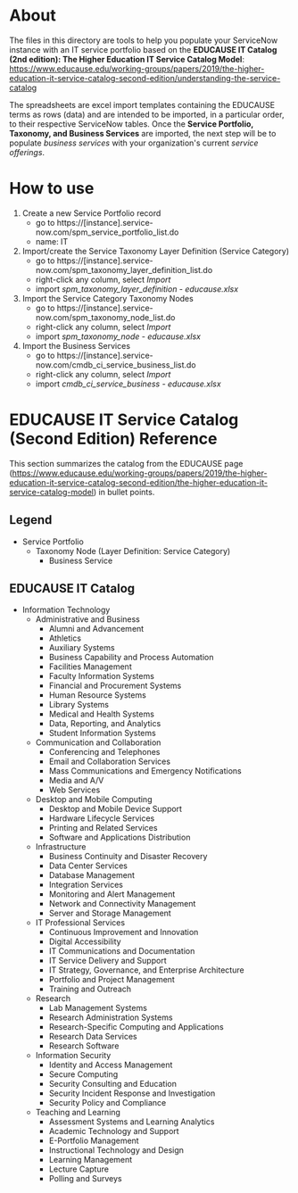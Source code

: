 # About
The files in this directory are tools to help you populate your ServiceNow instance with an IT service portfolio based on the **EDUCAUSE IT Catalog (2nd edition): The Higher Education IT Service Catalog Model**: https://www.educause.edu/working-groups/papers/2019/the-higher-education-it-service-catalog-second-edition/understanding-the-service-catalog

The spreadsheets are excel import templates containing the EDUCAUSE terms as rows (data) and are intended to be imported, in a particular order, to their respective ServiceNow tables. Once the **Service Portfolio, Taxonomy, and Business Services** are imported, the next step will be to populate *business services* with your organization's current *service offerings*.

# How to use
1. Create a new Service Portfolio record
    - go to https://[instance].service-now.com/spm_service_portfolio_list.do
    - name: IT
3. Import/create the Service Taxonomy Layer Definition (Service Category)
    - go to https://[instance].service-now.com/spm_taxonomy_layer_definition_list.do
    - right-click any column, select *Import*
    - import *spm_taxonomy_layer_definition - educause.xlsx*
4. Import the Service Category Taxonomy Nodes
    - go to https://[instance].service-now.com/spm_taxonomy_node_list.do
    - right-click any column, select *Import*
    - import *spm_taxonomy_node - educause.xlsx*
5. Import the Business Services
    - go to https://[instance].service-now.com/cmdb_ci_service_business_list.do
    - right-click any column, select *Import*
    - import *cmdb_ci_service_business - educause.xlsx*
  
# EDUCAUSE IT Service Catalog (Second Edition) Reference
This section summarizes the catalog from the EDUCAUSE page (https://www.educause.edu/working-groups/papers/2019/the-higher-education-it-service-catalog-second-edition/the-higher-education-it-service-catalog-model) in bullet points.
## Legend
- Service Portfolio
  - Taxonomy Node (Layer Definition: Service Category)
    - Business Service

## EDUCAUSE IT Catalog
- Information Technology
  - Administrative and Business
    - Alumni and Advancement
    - Athletics
    - Auxiliary Systems
    - Business Capability and Process Automation
    - Facilities Management
    - Faculty Information Systems
    - Financial and Procurement Systems
    - Human Resource Systems
    - Library Systems
    - Medical and Health Systems
    - Data, Reporting, and Analytics
    - Student Information Systems
  - Communication and Collaboration
    - Conferencing and Telephones
    - Email and Collaboration Services
    - Mass Communications and Emergency Notifications
    - Media and A/V
    - Web Services
  - Desktop and Mobile Computing
    - Desktop and Mobile Device Support
    - Hardware Lifecycle Services
    - Printing and Related Services
    - Software and Applications Distribution
  - Infrastructure
    - Business Continuity and Disaster Recovery
    - Data Center Services
    - Database Management
    - Integration Services
    - Monitoring and Alert Management
    - Network and Connectivity Management
    - Server and Storage Management
  - IT Professional Services
    - Continuous Improvement and Innovation
    - Digital Accessibility
    - IT Communications and Documentation
    - IT Service Delivery and Support
    - IT Strategy, Governance, and Enterprise Architecture
    - Portfolio and Project Management
    - Training and Outreach
  - Research
    - Lab Management Systems
    - Research Administration Systems
    - Research-Specific Computing and Applications
    - Research Data Services
    - Research Software
  - Information Security
    - Identity and Access Management
    - Secure Computing
    - Security Consulting and Education
    - Security Incident Response and Investigation
    - Security Policy and Compliance
  - Teaching and Learning
    - Assessment Systems and Learning Analytics
    - Academic Technology and Support
    - E-Portfolio Management
    - Instructional Technology and Design
    - Learning Management
    - Lecture Capture
    - Polling and Surveys
